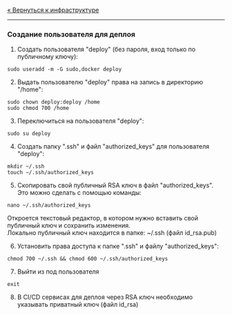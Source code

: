 [« Вернуться к инфраструктуре](../README.md)

---

### Создание пользователя для деплоя

1. Создать пользователя "deploy" (без пароля, вход только по публичному ключу):
```
sudo useradd -m -G sudo,docker deploy
```

2. Выдать пользователю "deploy" права на запись в директорию "/home":
```
sudo chown deploy:deploy /home
sudo chmod 700 /home
```

3. Переключиться на пользователя "deploy":
```
sudo su deploy
```

4. Создать папку ".ssh" и файл "authorized_keys" для пользователя "deploy":
```
mkdir ~/.ssh
touch ~/.ssh/authorized_keys
```

5. Скопировать свой публичный RSA ключ в файл "authorized_keys". Это можно сделать с помощью команды:
```
nano ~/.ssh/authorized_keys
```
Откроется текстовый редактор, в котором нужно вставить свой публичный ключ и сохранить изменения.<br>
Локально публичный ключ находится в папке: ~/.ssh (файл id_rsa.pub)

6. Установить права доступа к папке ".ssh" и файлу "authorized_keys":
```
chmod 700 ~/.ssh && chmod 600 ~/.ssh/authorized_keys
```

7. Выйти из под пользователя
```
exit
```

8. В CI/CD сервисах для деплоя через RSA ключ необходимо указывать приватный ключ (файл id_rsa)
